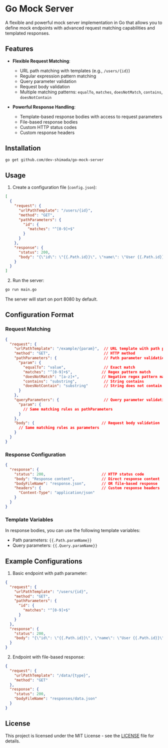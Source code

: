 # Go Mock Server

A flexible and powerful mock server implementation in Go that allows you to define mock endpoints with advanced request matching capabilities and templated responses.

## Features

- **Flexible Request Matching**:
  - URL path matching with templates (e.g., `/users/{id}`)
  - Regular expression pattern matching
  - Query parameter validation
  - Request body validation
  - Multiple matching patterns: `equalTo`, `matches`, `doesNotMatch`, `contains`, `doesNotContain`

- **Powerful Response Handling**:
  - Template-based response bodies with access to request parameters
  - File-based response bodies
  - Custom HTTP status codes
  - Custom response headers

## Installation

```bash
go get github.com/dev-shimada/go-mock-server
```

## Usage

1. Create a configuration file (`config.json`):

```json
[
  {
    "request": {
      "urlPathTemplate": "/users/{id}",
      "method": "GET",
      "pathParameters": {
        "id": {
          "matches": "^[0-9]+$"
        }
      }
    },
    "response": {
      "status": 200,
      "body": "{\"id\": \"{{.Path.id}}\", \"name\": \"User {{.Path.id}}\"}"
    }
  }
]
```

2. Run the server:

```bash
go run main.go
```

The server will start on port 8080 by default.

## Configuration Format

### Request Matching

```json
{
  "request": {
    "urlPathTemplate": "/example/{param}",  // URL template with path parameters
    "method": "GET",                        // HTTP method
    "pathParameters": {                     // Path parameter validation rules
      "param": {
        "equalTo": "value",                 // Exact match
        "matches": "^[0-9]+$",             // Regex pattern match
        "doesNotMatch": "[a-z]+",          // Negative regex pattern match
        "contains": "substring",            // String contains
        "doesNotContain": "substring"       // String does not contain
      }
    },
    "queryParameters": {                    // Query parameter validation
      "param": {
        // Same matching rules as pathParameters
      }
    },
    "body": {                              // Request body validation
      // Same matching rules as parameters
    }
  }
}
```

### Response Configuration

```json
{
  "response": {
    "status": 200,                         // HTTP status code
    "body": "Response content",            // Direct response content
    "bodyFileName": "response.json",       // OR file-based response
    "headers": {                           // Custom response headers
      "Content-Type": "application/json"
    }
  }
}
```

### Template Variables

In response bodies, you can use the following template variables:
- Path parameters: `{{.Path.paramName}}`
- Query parameters: `{{.Query.paramName}}`

## Example Configurations

1. Basic endpoint with path parameter:
```json
{
  "request": {
    "urlPathTemplate": "/users/{id}",
    "method": "GET",
    "pathParameters": {
      "id": {
        "matches": "^[0-9]+$"
      }
    }
  },
  "response": {
    "status": 200,
    "body": "{\"id\": \"{{.Path.id}}\", \"name\": \"User {{.Path.id}}\"}"
  }
}
```

2. Endpoint with file-based response:
```json
{
  "request": {
    "urlPathTemplate": "/data/{type}",
    "method": "GET"
  },
  "response": {
    "status": 200,
    "bodyFileName": "responses/data.json"
  }
}
```

## License

This project is licensed under the MIT License - see the [LICENSE](LICENSE) file for details.
